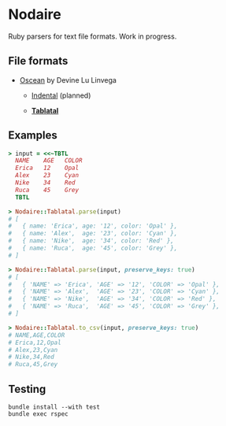 # Nodaire

Ruby parsers for text file formats. Work in progress.

## File formats

- [Oscean](https://wiki.xxiivv.com/#oscean) by Devine Lu Linvega

  - [Indental](https://wiki.xxiivv.com/#indental) (planned)

  - [__Tablatal__](https://wiki.xxiivv.com/#tablatal)

## Examples

```ruby
> input = <<~TBTL
  NAME    AGE   COLOR
  Erica   12    Opal
  Alex    23    Cyan
  Nike    34    Red
  Ruca    45    Grey
  TBTL

> Nodaire::Tablatal.parse(input)
# [
#   { name: 'Erica', age: '12', color: 'Opal' },
#   { name: 'Alex',  age: '23', color: 'Cyan' },
#   { name: 'Nike',  age: '34', color: 'Red' },
#   { name: 'Ruca',  age: '45', color: 'Grey' },
# ]

> Nodaire::Tablatal.parse(input, preserve_keys: true)
# [
#   { 'NAME' => 'Erica', 'AGE' => '12', 'COLOR' => 'Opal' },
#   { 'NAME' => 'Alex',  'AGE' => '23', 'COLOR' => 'Cyan' },
#   { 'NAME' => 'Nike',  'AGE' => '34', 'COLOR' => 'Red' },
#   { 'NAME' => 'Ruca',  'AGE' => '45', 'COLOR' => 'Grey' },
# ]

> Nodaire::Tablatal.to_csv(input, preserve_keys: true)
# NAME,AGE,COLOR
# Erica,12,Opal
# Alex,23,Cyan
# Nike,34,Red
# Ruca,45,Grey
```

## Testing

```
bundle install --with test
bundle exec rspec
```
